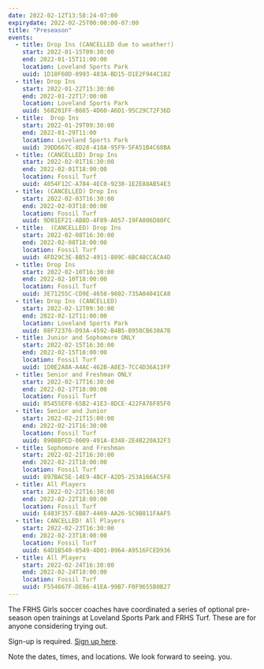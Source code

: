 ```yaml
---
date: 2022-02-12T13:58:24-07:00
expirydate: 2022-02-25T00:00:00-07:00
title: "Preseason"
events:
  - title: Drop Ins (CANCELLED due to weather!)
    start: 2022-01-15T09:30:00
    end: 2022-01-15T11:00:00
    location: Loveland Sports Park
    uuid: 1D18F60D-8993-483A-BD15-D1E2F944C182
  - title: Drop Ins
    start: 2022-01-22T15:30:00
    end: 2022-01-22T17:00:00
    location: Loveland Sports Park
    uuid: 568201FF-B665-4D60-A6D1-95C29C72F36D
  - title:  Drop Ins
    start: 2022-01-29T09:30:00
    end: 2022-01-29T11:00
    location: Loveland Sports Park
    uuid: 39DD667C-8D28-418A-95F9-5FA51B4C60BA
  - title: (CANCELLED) Drop Ins
    start: 2022-02-01T16:30:00
    end: 2022-02-01T18:00:00
    location: Fossil Turf
    uuid: 4054F12C-A784-4EC0-9238-1E2E88AB54E3
  - title: (CANCELLED) Drop Ins
    start: 2022-02-03T16:30:00
    end: 2022-02-03T18:00:00
    location: Fossil Turf
    uuid: 9D01EF21-AB8D-4F89-A057-19FA006D80FC
  - title:  (CANCELLED) Drop Ins
    start: 2022-02-08T16:30:00
    end: 2022-02-08T18:00:00
    location: Fossil Turf
    uuid: 4FD29C3E-BB52-4911-889C-6BC48CCACA4D
  - title: Drop Ins
    start: 2022-02-10T16:30:00
    end: 2022-02-10T18:00:00
    location: Fossil Turf
    uuid: 3E71255C-CD9E-4658-9802-735A04041CA8
  - title: Drop Ins (CANCELLED)
    start: 2022-02-12T09:30:00
    end: 2022-02-12T11:00:00
    location: Loveland Sports Park
    uuid: 08F72376-D93A-4592-B4B5-B958CB630A7B
  - title: Junior and Sophomore ONLY
    start: 2022-02-15T16:30:00
    end: 2022-02-15T18:00:00
    location: Fossil Turf
    uuid: 1D0E2A8A-A4AC-462B-A8E3-7CC4D36A13FF
  - title: Senior and Freshman ONLY
    start: 2022-02-17T16:30:00
    end: 2022-02-17T18:00:00
    location: Fossil Turf
    uuid: 05455EF8-65B2-41E3-8DCE-422FA76F85F0
  - title: Senior and Junior
    start: 2022-02-21T15:00:00
    end: 2022-02-21T16:30:00
    location: Fossil Turf
    uuid: 8908BFCD-0609-491A-8348-2E4B220A32F3
  - title: Sophomore and Freshman
    start: 2022-02-21T16:30:00
    end: 2022-02-21T18:00:00
    location: Fossil Turf
    uuid: 897BAC5E-14E9-4BCF-A2D5-253A166AC5F8
  - title: All Players
    start: 2022-02-22T16:30:00
    end: 2022-02-22T18:00:00
    location: Fossil Turf
    uuid: E483F357-EB87-4469-AA26-5C9B811FAAF5
  - title: CANCELLED! All Players
    start: 2022-02-23T16:30:00
    end: 2022-02-23T18:00:00
    location: Fossil Turf
    uuid: 64D1B540-0549-4D01-8964-A9516FCED936
  - title: All Players
    start: 2022-02-24T16:30:00
    end: 2022-02-24T18:00:00
    location: Fossil Turf
    uuid: F554667F-DE86-41EA-99B7-F0F9655B0B27
---
```


The FRHS Girls soccer coaches have coordinated a series of optional pre-season
open trainings at Loveland Sports Park and FRHS Turf. These are for anyone
considering trying out.

Sign-up is required. [Sign up here][signup].

<!--more-->

Note the dates, times, and locations. We look forward to seeing. you.

[signup]: https://www.signupgenius.com/go/10c0c4ba8ae2dabf58-lspdrop
